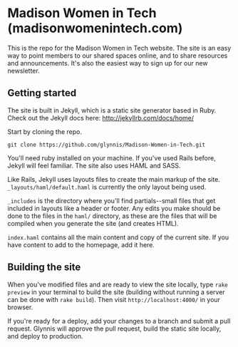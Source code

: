 Madison Women in Tech (madisonwomenintech.com)
=====================

This is the repo for the Madison Women in Tech website. The site is an easy way to point members to our shared spaces online, and to share resources and announcements. It's also the easiest way to sign up for our new newsletter.

## Getting started

The site is built in Jekyll, which is a static site generator based in Ruby. Check out the Jekyll docs here: http://jekyllrb.com/docs/home/

Start by cloning the repo.
```
git clone https://github.com/glynnis/Madison-Women-in-Tech.git
```

You'll need ruby installed on your machine. If you've used Rails before, Jekyll will feel familiar. The site also uses HAML and SASS.

Like Rails, Jekyll uses layouts files to create the main markup of the site. `_layouts/haml/default.haml` is currently the only layout being used.

`_includes` is the directory where you'll find partials--small files that get included in layouts like a header or footer. Any edits you make should be done to the files in the `haml/` directory, as these are the files that will be compiled when you generate the site (and creates HTML).

`index.haml` contains all the main content and copy of the current site. If you have content to add to the homepage, add it here.

## Building the site

When you've modified files and are ready to view the site locally, type `rake preview` in your terminal to build the site (building without running a server can be done with `rake build`). Then visit `http://localhost:4000/` in your browser.

If you're ready for a deploy, add your changes to a branch and submit a pull request. Glynnis will approve the pull request, build the static site locally, and deploy to production.
